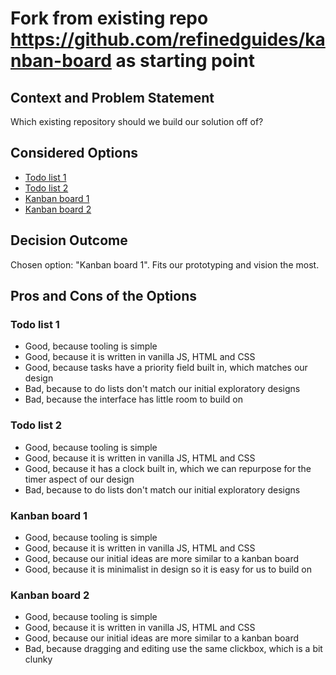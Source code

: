 # Fork from existing repo https://github.com/refinedguides/kanban-board as starting point

## Context and Problem Statement

Which existing repository should we build our solution off of?

## Considered Options

* [Todo list 1](https://github.com/Kritika30032002/To-Do-List-Application/blob/main/index.js)
* [Todo list 2](https://github.com/Lordwill1/todo-list/blob/master/JS/main.js)
* [Kanban board 1](https://github.com/refinedguides/kanban-board)
* [Kanban board 2](https://github.com/gateremark/droppi-kanban-board)

## Decision Outcome

Chosen option: "Kanban board 1". Fits our prototyping and vision the most.

## Pros and Cons of the Options

### Todo list 1

* Good, because tooling is simple
* Good, because it is written in vanilla JS, HTML and CSS
* Good, because tasks have a priority field built in, which matches our design
* Bad, because to do lists don't match our initial exploratory designs
* Bad, because the interface has little room to build on 

### Todo list 2

* Good, because tooling is simple
* Good, because it is written in vanilla JS, HTML and CSS
* Good, because it has a clock built in, which we can repurpose for the timer aspect of our design
* Bad, because to do lists don't match our initial exploratory designs

### Kanban board 1

* Good, because tooling is simple
* Good, because it is written in vanilla JS, HTML and CSS
* Good, because our initial ideas are more similar to a kanban board
* Good, because it is minimalist in design so it is easy for us to build on

### Kanban board 2

* Good, because tooling is simple
* Good, because it is written in vanilla JS, HTML and CSS
* Good, because our initial ideas are more similar to a kanban board
* Bad, because dragging and editing use the same clickbox, which is a bit clunky

